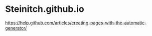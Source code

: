 # Steinitch.github.io
https://help.github.com/articles/creating-pages-with-the-automatic-generator/

